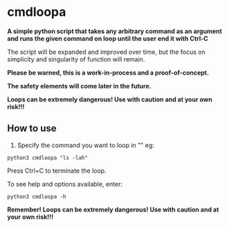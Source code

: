 # cmdloopa

**A simple python script that takes any arbitrary command as an argument and runs the given command on loop until the user end it with Ctrl-C**

The script will be expanded and improved over time, but the focus on simplicity and singularity of function will remain.


**Please be warned, this is a work-in-process and a proof-of-concept.**

**The safety elements will come later in the future.**

**Loops can be extremely dangerous! Use with caution and at your own risk!!!**

## How to use

1. Specify the command you want to loop in "" eg:

```
python3 cmdloopa "ls -lah"
```

Press Ctrl+C to terminate the loop.


To see help and options available, enter:

```
python3 cmdloopa -h
```

**Remember! Loops can be extremely dangerous! Use with caution and at your own risk!!!**
